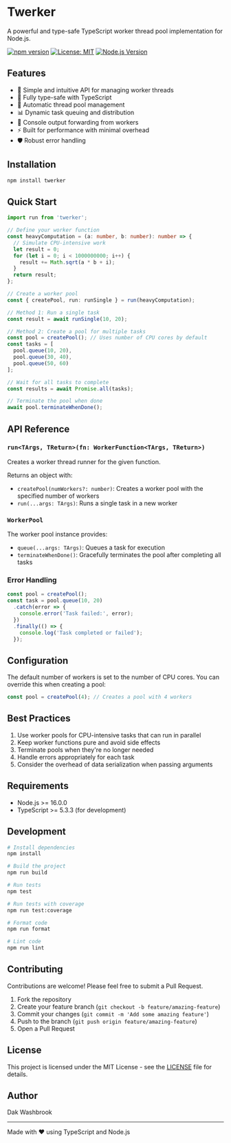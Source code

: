 # Twerker

A powerful and type-safe TypeScript worker thread pool implementation for Node.js.

[![npm version](https://badge.fury.io/js/twerker.svg)](https://badge.fury.io/js/twerker)
[![License: MIT](https://img.shields.io/badge/License-MIT-yellow.svg)](https://opensource.org/licenses/MIT)
[![Node.js Version](https://img.shields.io/node/v/twerker)](https://nodejs.org)

## Features

- 🚀 Simple and intuitive API for managing worker threads
- 💪 Fully type-safe with TypeScript
- 🔄 Automatic thread pool management
- 📊 Dynamic task queuing and distribution
- 🎯 Console output forwarding from workers
- ⚡ Built for performance with minimal overhead
- 🛡️ Robust error handling

## Installation

```bash
npm install twerker
```

## Quick Start

```typescript
import run from 'twerker';

// Define your worker function
const heavyComputation = (a: number, b: number): number => {
  // Simulate CPU-intensive work
  let result = 0;
  for (let i = 0; i < 1000000000; i++) {
    result += Math.sqrt(a * b + i);
  }
  return result;
};

// Create a worker pool
const { createPool, run: runSingle } = run(heavyComputation);

// Method 1: Run a single task
const result = await runSingle(10, 20);

// Method 2: Create a pool for multiple tasks
const pool = createPool(); // Uses number of CPU cores by default
const tasks = [
  pool.queue(10, 20),
  pool.queue(30, 40),
  pool.queue(50, 60)
];

// Wait for all tasks to complete
const results = await Promise.all(tasks);

// Terminate the pool when done
await pool.terminateWhenDone();
```

## API Reference

### `run<TArgs, TReturn>(fn: WorkerFunction<TArgs, TReturn>)`

Creates a worker thread runner for the given function.

Returns an object with:
- `createPool(numWorkers?: number)`: Creates a worker pool with the specified number of workers
- `run(...args: TArgs)`: Runs a single task in a new worker

### `WorkerPool`

The worker pool instance provides:
- `queue(...args: TArgs)`: Queues a task for execution
- `terminateWhenDone()`: Gracefully terminates the pool after completing all tasks

### Error Handling

```typescript
const pool = createPool();
const task = pool.queue(10, 20)
  .catch(error => {
    console.error('Task failed:', error);
  })
  .finally(() => {
    console.log('Task completed or failed');
  });
```

## Configuration

The default number of workers is set to the number of CPU cores. You can override this when creating a pool:

```typescript
const pool = createPool(4); // Creates a pool with 4 workers
```

## Best Practices

1. Use worker pools for CPU-intensive tasks that can run in parallel
2. Keep worker functions pure and avoid side effects
3. Terminate pools when they're no longer needed
4. Handle errors appropriately for each task
5. Consider the overhead of data serialization when passing arguments

## Requirements

- Node.js >= 16.0.0
- TypeScript >= 5.3.3 (for development)

## Development

```bash
# Install dependencies
npm install

# Build the project
npm run build

# Run tests
npm test

# Run tests with coverage
npm run test:coverage

# Format code
npm run format

# Lint code
npm run lint
```

## Contributing

Contributions are welcome! Please feel free to submit a Pull Request.

1. Fork the repository
2. Create your feature branch (`git checkout -b feature/amazing-feature`)
3. Commit your changes (`git commit -m 'Add some amazing feature'`)
4. Push to the branch (`git push origin feature/amazing-feature`)
5. Open a Pull Request

## License

This project is licensed under the MIT License - see the [LICENSE](LICENSE) file for details.

## Author

Dak Washbrook

---

Made with ❤️ using TypeScript and Node.js 